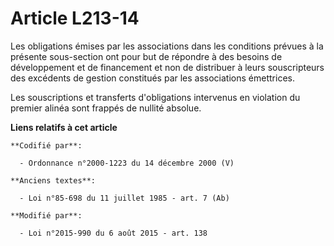 # Article L213-14

Les obligations émises par les associations dans les conditions prévues à la présente sous-section ont pour but de répondre à
des besoins de développement et de financement et non de distribuer à leurs souscripteurs des excédents de gestion constitués
par les associations émettrices.

Les souscriptions et transferts d'obligations intervenus en violation du premier alinéa sont frappés de nullité absolue.

**Liens relatifs à cet article**

	**Codifié par**:

	  - Ordonnance n°2000-1223 du 14 décembre 2000 (V)

	**Anciens textes**:

	  - Loi n°85-698 du 11 juillet 1985 - art. 7 (Ab)

	**Modifié par**:

	  - Loi n°2015-990 du 6 août 2015 - art. 138
